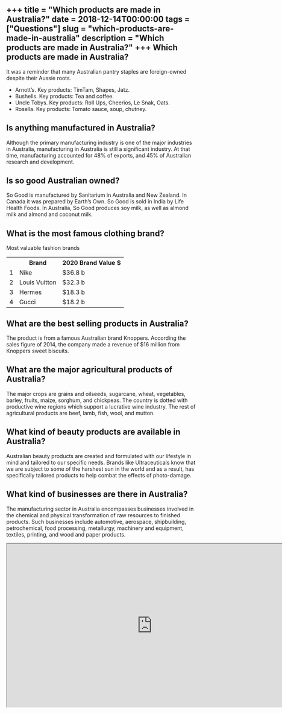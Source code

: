 +++
title = "Which products are made in Australia?"
date = 2018-12-14T00:00:00
tags = ["Questions"]
slug = "which-products-are-made-in-australia"
description = "Which products are made in Australia?"
+++
Which products are made in Australia?
-------------------------------------

It was a reminder that many Australian pantry staples are foreign-owned despite their Aussie roots.

- Arnott’s. Key products: TimTam, Shapes, Jatz.
- Bushells. Key products: Tea and coffee.
- Uncle Tobys. Key products: Roll Ups, Cheerios, Le Snak, Oats.
- Rosella. Key products: Tomato sauce, soup, chutney.

Is anything manufactured in Australia?
--------------------------------------

Although the primary manufacturing industry is one of the major industries in Australia, manufacturing in Australia is still a significant industry. At that time, manufacturing accounted for 48% of exports, and 45% of Australian research and development.

Is so good Australian owned?
----------------------------

So Good is manufactured by Sanitarium in Australia and New Zealand. In Canada it was prepared by Earth’s Own. So Good is sold in India by Life Health Foods. In Australia, So Good produces soy milk, as well as almond milk and almond and coconut milk.

What is the most famous clothing brand?
---------------------------------------

Most valuable fashion brands

<table><tr><th></th><th>Brand</th><th>2020 Brand Value $</th></tr><tr><td>1</td><td>Nike</td><td>$36.8 b</td></tr><tr><td>2</td><td>Louis Vuitton</td><td>$32.3 b</td></tr><tr><td>3</td><td>Hermes</td><td>$18.3 b</td></tr><tr><td>4</td><td>Gucci</td><td>$18.2 b</td></tr></table>

What are the best selling products in Australia?
------------------------------------------------

The product is from a famous Australian brand Knoppers. According the sales figure of 2014, the company made a revenue of $16 million from Knoppers sweet biscuits.

What are the major agricultural products of Australia?
------------------------------------------------------

The major crops are grains and oilseeds, sugarcane, wheat, vegetables, barley, fruits, maize, sorghum, and chickpeas. The country is dotted with productive wine regions which support a lucrative wine industry. The rest of agricultural products are beef, lamb, fish, wool, and mutton.

What kind of beauty products are available in Australia?
--------------------------------------------------------

Australian beauty products are created and formulated with our lifestyle in mind and tailored to our specific needs. Brands like Ultraceuticals know that we are subject to some of the harshest sun in the world and as a result, has specifically tailored products to help combat the effects of photo-damage.

What kind of businesses are there in Australia?
-----------------------------------------------

The manufacturing sector in Australia encompasses businesses involved in the chemical and physical transformation of raw resources to finished products. Such businesses include automotive, aerospace, shipbuilding, petrochemical, food processing, metallurgy, machinery and equipment, textiles, printing, and wood and paper products.

<iframe allow="accelerometer; autoplay; clipboard-write; encrypted-media; gyroscope; picture-in-picture" allowfullscreen="" class="__youtube_prefs__  epyt-is-override  no-lazyload" data-no-lazy="1" data-origheight="433" data-origwidth="770" data-skipgform_ajax_framebjll="" height="433" id="_ytid_60965" loading="lazy" src="https://www.youtube.com/embed/Jm-4H2tjhZc?enablejsapi=1&autoplay=0&cc_load_policy=0&cc_lang_pref=&iv_load_policy=1&loop=0&modestbranding=0&rel=1&fs=1&playsinline=0&autohide=2&theme=dark&color=red&controls=1&" title="YouTube player" width="770"></iframe>